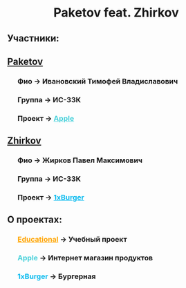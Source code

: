<!DOCTYPE html>
<html lang="en">
<head>
  <meta charset="UTF-8">
  <meta http-equiv="X-UA-Compatible" content="IE=edge">
  <meta name="viewport" content="width=device-width, initial-scale=1.0">
  <link rel="stylesheet" href="style.css">
  <title>README</title>
</head>
<body>
    <h1 style="text-align: center;">Paketov feat. Zhirkov</h1>
    <h2>Участники:</h2>
    <h2><a href="https://github.com/PolinaScrbbs">Paketov</a></h2>
        <ul style="list-style-type: none;">
            <h3>Фио -> Ивановский Тимофей Владиславович</h3>
            <h3>Группа -> ИС-33К</h3>
            <h3>Проект -> <a href="https://github.com/PolinaScrbbs/Paketov-feat-Zhirkov/tree/Apple" style="color: #49D1DA;">Apple</a></h3>
        </ul>
    <h2><a href="https://github.com/Light2d">Zhirkov</a></h2>
    <ul style="list-style-type: none;">
        <h3>Фио -> Жирков Павел Максимович</h3>
        <h3>Группа -> ИС-33К</h3>
        <h3>Проект -> <a href="https://github.com/PolinaScrbbs/Paketov-feat-Zhirkov/tree/1xBurger" style="color: #0BBBEF;">1xBurger</a></h3>
    </ul>       
    <h2>О проектах:</h2>
    <ul style="list-style-type: none;">
        <h3> <a href="https://github.com/PolinaScrbbs/Paketov-feat-Zhirkov/tree/Educational" style="color: #FFA500;">Educational</a> -> Учебный проект </h3>
        <h3><span style="color: #49D1DA;">Apple</span> -> Интернет магазин продуктов</h3>
        <h3><span style="color: #0BBBEF;">1xBurger</span> -> Бургерная</h3>
    </ul>
</body>
</html>
